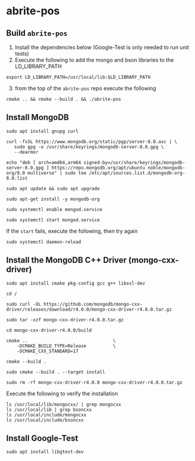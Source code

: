 # abrite-pos
## Build `abrite-pos`
1. Install the dependencies below (Google-Test is only needed to run unit tests)
1. Execute the following to add the mongo and bson libraries to the LD_LIBRARY_PATH
```
export LD_LIBRARY_PATH=/usr/local/lib:$LD_LIBRARY_PATH
```
3. from the top of the `abrite-pos` repo execute the following
```
cmake .. && cmake --build . && ./abrite-pos
```

## Install MongoDB
```
sudo apt install gnupg curl
```
```
curl -fsSL https://www.mongodb.org/static/pgp/server-8.0.asc | \
   sudo gpg -o /usr/share/keyrings/mongodb-server-8.0.gpg \
   --dearmor
```
```
echo "deb [ arch=amd64,arm64 signed-by=/usr/share/keyrings/mongodb-server-8.0.gpg ] https://repo.mongodb.org/apt/ubuntu noble/mongodb-org/8.0 multiverse" | sudo tee /etc/apt/sources.list.d/mongodb-org-8.0.list
```
```
sudo apt update && sudo apt upgrade
```
```
sudo apt-get install -y mongodb-org
```
```
sudo systemctl enable mongod.service
```
```
sudo systemctl start mongod.service
```
If the `start` fails, execute the following, then try again
```
sudo systemctl daemon-reload
```

## Install the MongoDB C++ Driver (mongo-cxx-driver)
```
sudo apt install cmake pkg-config gcc g++ libssl-dev
```
```
cd /
```
```
sudo curl -OL https://github.com/mongodb/mongo-cxx-driver/releases/download/r4.0.0/mongo-cxx-driver-r4.0.0.tar.gz
```
```
sudo tar -xzf mongo-cxx-driver-r4.0.0.tar.gz
```
```
cd mongo-cxx-driver-r4.0.0/build
```
```
cmake ..                                \
    -DCMAKE_BUILD_TYPE=Release          \
    -DCMAKE_CXX_STANDARD=17
```
```
cmake --build .
```
```
sudo cmake --build . --target install
```
```
sudo rm -rf mongo-cxx-driver-r4.0.0 mongo-cxx-driver-r4.0.0.tar.gz
```
Execute the following to verify the installation
```
ls /usr/local/lib/mongocxx/ | grep mongocxx
ls /usr/local/lib | grep bsoncxx
ls /usr/local/include/mongocxx
ls /usr/local/include/bsoncxx
```

## Install Google-Test
```
sudo apt install libgtest-dev
```